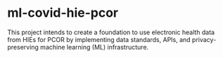 # ml-covid-hie-pcor

This project intends to create a foundation to use electronic health data from HIEs for PCOR by implementing data standards, APIs, and privacy-preserving machine learning (ML) infrastructure.

# 
